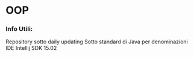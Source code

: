 # OOP
<h3>Info Utili:  </h3>
Repository sotto daily updating  
Sotto standard di Java per denominazioni  
IDE Intellij  
SDK 15.02  
